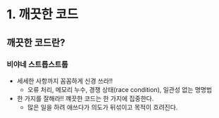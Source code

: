 # 1. 깨끗한 코드
## 깨끗한 코드란?
### 비야네 스트롭스트룹
+ 세세한 사항까지 꼼꼼하게 신경 쓰라!!
    + 오류 처리, 메모리 누수, 경쟁 상태(race condition), 일관성 없는 명명법
+ 한 가지를 잘해라!! 꺠끗한 코드는 한 가지에 집중한다.
    + 많은 일을 하려 애쓰다가 의도가 뒤섞이고 목적이 흐려진다.  